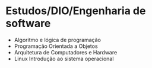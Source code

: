 # Estudos/DIO/Engenharia de software

 - Algoritmo e lógica de programação
 - Programação Orientada a Objetos
 - Arquitetura de Computadores e Hardware
 - Linux Introdução ao sistema operacional

